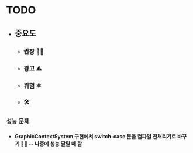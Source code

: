 # TODO

##

 - ## 중요도
   - ### 권장 🧑‍🔧
   - ### 경고 ⚠️
   - ### 위험 ⚛️
   - ### 🛠️

### 성능 문제

 - #### GraphicContextSystem 구현에서 switch-case 문을 컴파일 전처리기로 바꾸기 🧑‍🔧 -- 나중에 성능 딸릴 때 함


